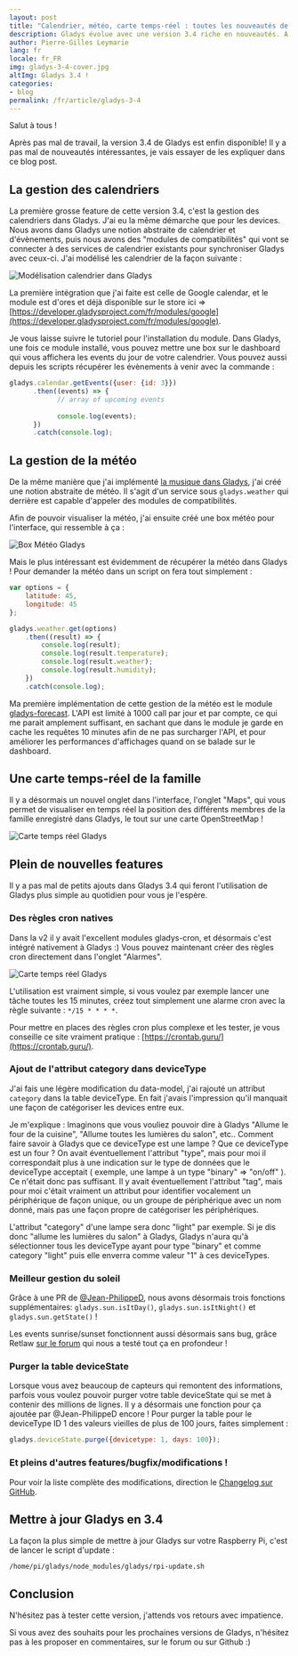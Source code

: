 ```yaml
---
layout: post
title: "Calendrier, météo, carte temps-réel : toutes les nouveautés de Gladys 3.4 !"
description: Gladys évolue avec une version 3.4 riche en nouveautés. A découvrir dans cet article !
author: Pierre-Gilles Leymarie
lang: fr
locale: fr_FR
img: gladys-3-4-cover.jpg
altImg: Gladys 3.4 !
categories:
- blog
permalink: /fr/article/gladys-3-4
---
```


Salut à tous !

Après pas mal de travail, la version 3.4 de Gladys est enfin disponible! Il y a pas mal de nouveautés intéressantes, je vais essayer de les expliquer dans ce blog post.

## La gestion des calendriers

La première grosse feature de cette version 3.4, c'est la gestion des calendriers dans Gladys. J'ai eu la même démarche que pour les devices. Nous avons dans Gladys une notion abstraite de calendrier et d'évènements, puis nous avons des "modules de compatibilités" qui vont se connecter à des services de calendrier existants pour synchroniser Gladys avec ceux-ci. J'ai modélisé les calendrier de la façon suivante :

<img src="/assets/images/articles/gladys-3-4/calendar.png" alt="Modélisation calendrier dans Gladys" class="img-responsive" />

La première intégration que j'ai faite est celle de Google calendar, et le module est d'ores et déjà disponible sur le store ici => [https://developer.gladysproject.com/fr/modules/google](https://developer.gladysproject.com/fr/modules/google).

Je vous laisse suivre le tutoriel pour l'installation du module. Dans Gladys, une fois ce module installé, vous pouvez mettre une box sur le dashboard qui vous affichera les events du jour de votre calendrier. Vous pouvez aussi depuis les scripts récupérer les évènements à venir avec la commande : 

```javascript
gladys.calendar.getEvents({user: {id: 3}})
	  .then((events) => {
	  		// array of upcoming events
	  		
	  		console.log(events);
	  })
	  .catch(console.log);
```

## La gestion de la météo

De la même manière que j'ai implémenté [la musique dans Gladys](https://gladysproject.com/fr/article/gerer-musique-gladys-sonos), j'ai créé une notion abstraite de météo. Il s'agit d'un service sous `gladys.weather` qui derrière est capable d'appeler des modules de compatibilités.

Afin de pouvoir visualiser la météo, j'ai ensuite créé une box météo pour l'interface, qui ressemble à ça :

<img src="/assets/images/articles/gladys-3-4/box-weather.jpg" alt="Box Météo Gladys" class="img-responsive" />

Mais le plus intéressant est évidemment de récupérer la météo dans Gladys ! Pour demander la météo dans un script on fera tout simplement :

```javascript
var options = {
    latitude: 45,
    longitude: 45
};

gladys.weather.get(options)
    .then((result) => {
        console.log(result);
        console.log(result.temperature);
        console.log(result.weather);
        console.log(result.humidity);
    })
    .catch(console.log);
```

Ma première implémentation de cette gestion de la météo est le module [gladys-forecast](http://developer.gladysproject.com/fr/modules/forecast). L'API est limité à 1000 call par jour et par compte, ce qui me parait amplement suffisant, en sachant que dans le module je garde en cache les requêtes 10 minutes afin de ne pas surcharger l'API, et pour améliorer les performances d'affichages quand on se balade sur le dashboard.

## Une carte temps-réel de la famille

Il y a désormais un nouvel onglet dans l'interface, l'onglet "Maps", qui vous permet de visualiser en temps réel la position des différents membres de la famille enregistré dans Gladys, le tout sur une carte OpenStreetMap !

<img src="/assets/images/articles/gladys-3-4/family-map.jpg" alt="Carte temps réel Gladys" class="img-responsive" />

## Plein de nouvelles features

Il y a pas mal de petits ajouts dans Gladys 3.4 qui feront l'utilisation de Gladys plus simple au quotidien pour vous je l'espère.

### Des règles cron natives

Dans la v2 il y avait l'excellent modules gladys-cron, et désormais c'est intégré nativement à Gladys :) Vous pouvez maintenant créer des règles cron directement dans l'onglet "Alarmes".

<img src="/assets/images/articles/gladys-3-4/cron-rules.jpg" alt="Carte temps réel Gladys" class="img-responsive" />

L'utilisation est vraiment simple, si vous voulez par exemple lancer une tâche toutes les 15 minutes, créez tout simplement une alarme cron avec la règle suivante : `*/15 * * * *`.

Pour mettre en places des règles cron plus complexe et les tester, je vous conseille ce site vraiment pratique : [https://crontab.guru/](https://crontab.guru/).

### Ajout de l'attribut category dans deviceType

J'ai fais une légère modification du data-model, j'ai rajouté un attribut `category` dans la table deviceType. En fait j'avais l'impression qu'il manquait une façon de catégoriser les devices entre eux. 

Je m'explique : Imaginons que vous vouliez pouvoir dire à Gladys "Allume le four de la cuisine", "Allume toutes les lumières du salon", etc.. Comment faire savoir à Gladys que ce deviceType est une lampe ? Que ce deviceType est un four ? On avait éventuellement l'attribut "type", mais pour moi il correspondait plus à une indication sur le type de données que le deviceType acceptait ( exemple, une lampe à un type "binary" => "on/off" ). Ce n'était donc pas suffisant. Il y avait éventuellement l'attribut "tag", mais pour moi c'était vraiment un attribut pour identifier vocalement un périphérique de façon unique, ou un groupe de périphérique avec un nom donné, mais pas une façon propre de catégoriser les périphériques.

L'attribut "category" d'une lampe sera donc "light" par exemple. Si je dis donc "allume les lumières du salon" à Gladys, Gladys n'aura qu'à sélectionner tous les deviceType ayant pour type "binary" et comme category "light" puis elle enverra comme valeur "1" à ces deviceTypes.

### Meilleur gestion du soleil 

Grâce à une PR de [@Jean-PhilippeD](https://github.com/Jean-PhilippeD), nous avons désormais trois fonctions supplémentaires: `gladys.sun.isItDay()`, `gladys.sun.isItNight()` et `gladys.sun.getState()` !

Les events sunrise/sunset fonctionnent aussi désormais sans bug, grâce Retlaw [sur le forum](https://gladysproject.com/forum/viewtopic.php?f=33&t=6596) qui nous a testé tout ça en profondeur !

### Purger la table deviceState

Lorsque vous avez beaucoup de capteurs qui remontent des informations, parfois vous voulez pouvoir purger votre table deviceState qui se met à contenir des millions de lignes. Il y a désormais une fonction pour ça ajoutée par @Jean-PhilippeD encore ! Pour purger la table pour le deviceType ID 1 des valeurs vieilles de plus de 100 jours, faites simplement :

```javascript
gladys.deviceState.purge({devicetype: 1, days: 100});
```

### Et pleins d'autres features/bugfix/modifications !

Pour voir la liste complète des modifications, direction le [Changelog sur GitHub](https://github.com/GladysProject/Gladys/blob/master/CHANGELOG.md).

## Mettre à jour Gladys en 3.4

La façon la plus simple de mettre à jour Gladys sur votre Raspberry Pi, c'est de lancer le script d'update :

```
/home/pi/gladys/node_modules/gladys/rpi-update.sh
```

## Conclusion

N'hésitez pas à tester cette version, j'attends vos retours avec impatience. 

Si vous avez des souhaits pour les prochaines versions de Gladys, n'hésitez pas à les proposer en commentaires, sur le forum ou sur Github :)